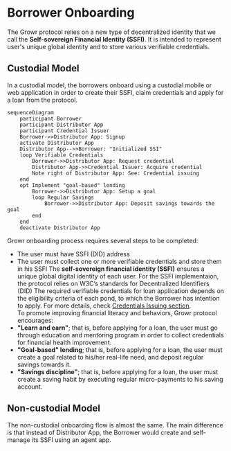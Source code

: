 # Borrower Onboarding
The Growr protocol relies on a new type of decentralized identity that we call the **Self-sovereign Financial Identity (SSFI)**. It is intended to represent user's unique global identity and to store various verifiable credentials.
## Custodial Model
In a custodial model, the borrowers onboard using a custodial mobile or web application in order to create their SSFI, claim credentials and apply for a loan from the protocol.
```mermaid
sequenceDiagram
    participant Borrower
    participant Distributor App
    participant Credential Issuer
    Borrower->>Distributor App: Signup
    activate Distributor App
    Distributor App-->>Borrower: "Initialized SSI"
    loop Verifiable Credentials
        Borrower->>Distributor App: Request credential
        Distributor App->>Credential Issuer: Acquire credential
        Note right of Distributor App: See: Credential issuing
    end
    opt Implement "goal-based" lending
        Borrower->>Distributor App: Setup a goal
        loop Regular Savings
            Borrower->>Distributor App: Deposit savings towards the goal
        end
    end
    deactivate Distributor App
```
Growr onboarding process requires several steps to be completed:
- The user must have SSFI (DID) address
- The user must collect one or more verifiable credentials and store them in his SSFI
The **self-sovereign financial identity (SSFI)** ensures a unique global digital identity of each user. For the SSFI implementaion, the protocol relies on W3C’s standards for Decentralized Identifiers (DID) The required verifiable credentials for loan application depends on the eligibility criteria of each pond, to which the Borrower has intention to apply. For more details, check [Credentials Issuing section](./B-Identity-2-Credentials-Issuing.md).  
To promote improving financial literacy and behaviors, Growr protocol encourages:
- **"Learn and earn"**; that is, before applying for a loan, the user must go through education and mentoring program in order to collect credentials for financial health improvement.
- **"Goal-based" lending**; that is, before applying for a loan, the user must create a goal related to his/her real-life need, and deposit regular savings towards it.
- **"Savings discipline"**; that is, before applying for a loan, the user must create a saving habit by executing regular micro-payments to his saving account.
## Non-custodial Model
The non-custodial onboarding flow is almost the same. The main difference is that instead of Distributor App, the Borrower would create and self-manage its SSFI using an agent app.
